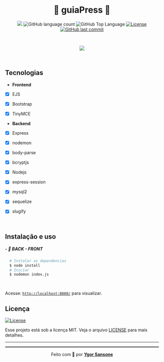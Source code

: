 <meta charset="utf-8">
  <h1 align="center">🚀 guiaPress 🚀</>
  </h1>


<p align="center">
  <img src="https://img.shields.io/badge/By-YGORSANSONE-4ec2ca?style=flat-square">
  <img alt="GitHub language count" src="https://img.shields.io/github/languages/count/ygorsansone/guiaPress?color=4ec2ca&style=flat-square">
  <img alt="GitHub Top Language" src="https://img.shields.io/github/languages/top/ygorsansone/guiaPress?color=4ec2ca&style=flat-square">
  <a href="https://opensource.org/licenses/MIT">
    <img alt="License" src="https://img.shields.io/badge/license-MIT-4ec2ca?style=flat-square">
  </a>
  <a href="https://github.com/YgorSansone/guiaPress/commits/main">
    <img alt="GitHub last commit" src="https://img.shields.io/github/last-commit/YgorSansone/guiaPress?color=4ec2ca&style=flat-square">
  </a>
</p>

<br>

<p align="center">
  <img src="https://img.shields.io/badge/-Node.js-67a05b?logo=Node.js&logoColor=ffffff&link=https://github.com/YgorSansone/Drone-REST-API" />
</p>

<br>

## Tecnologias

- **Frontend**

- [x] EJS
 
- [x] Bootstrap

- [x] TinyMCE

- **Backend**

- [x] Express

- [x] nodemon

- [x] body-parse

- [x] bcryptjs

- [x] Nodejs

- [x] express-session

- [x] mysql2

- [x] sequelize

- [x] slugify


<br>

## Instalação e uso

##### - 🚀 BACK - FRONT

```sh
  # Instalar as dependencias
  $ node install
  # Iniciar 
  $ nodemon index.js
```

<br>

Acesse: [`http://localhost:8080/`](http://localhost:8080/) para visualizar.
<br>

## Licença
<a href="/LICENSE">
    <img alt="License" src="https://img.shields.io/badge/license-MIT-4ec2ca?style=flat-square">
</a>

<br>

Esse projeto está sob a licença MIT. Veja o arquivo [LICENSE](/LICENSE) para mais detalhes.

---

<hr style="border: 1px solid gray"> </hr>
<p align="center">Feito com 💙 por <strong><a href="https://www.linkedin.com/in/YgorSansone/">Ygor Sansone</a> </strong> </p>
